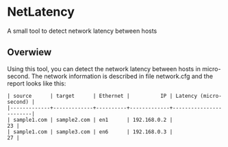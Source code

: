 NetLatency
==========

A small tool to detect network latency between hosts


## Overwiew

Using this tool, you can detect the network latency between hosts in micro-second. The network information is described in file network.cfg and the report looks like this:
```
| source      | target      | Ethernet |          IP | Latency (micro-second) |
|-------------+-------------+----------+-------------+------------------------|
| sample1.com | sample2.com | en1      | 192.168.0.2 |                     23 |
| sample1.com | sample3.com | en6      | 192.168.0.3 |                     27 |
```
